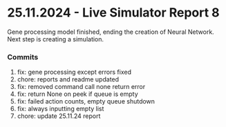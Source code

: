 <h1>25.11.2024 - Live Simulator Report 8</h1>

<p>
    Gene processing model finished, ending the creation of Neural Network. Next step is creating a simulation.
</p>

<h3>Commits</h3>
<ol>
    <li>fix: gene processing except errors fixed</li>
    <li>chore: reports and readme updated</li>
    <li>fix: removed command call none return error</li>
    <li>fix: return None on peek if queue is empty</li>
    <li>fix: failed action counts, empty queue shutdown</li>
    <li>fix: always inputting empty list</li>
    <li>chore: update 25.11.24 report</li>
</ol>